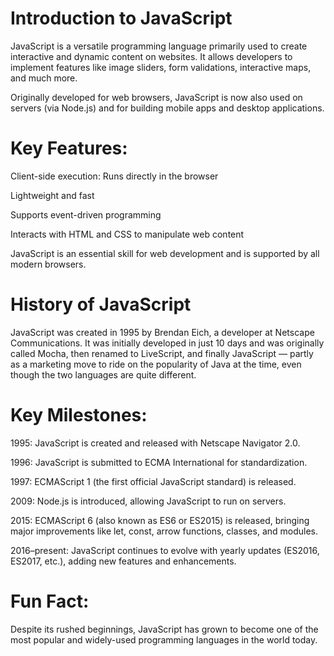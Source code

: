 # Introduction to JavaScript
JavaScript is a versatile programming language primarily used to create interactive and dynamic content on websites. It allows developers to implement features like image sliders, form validations, interactive maps, and much more.

Originally developed for web browsers, JavaScript is now also used on servers (via Node.js) and for building mobile apps and desktop applications.

# Key Features:
Client-side execution: Runs directly in the browser

Lightweight and fast

Supports event-driven programming

Interacts with HTML and CSS to manipulate web content

JavaScript is an essential skill for web development and is supported by all modern browsers.

# History of JavaScript
JavaScript was created in 1995 by Brendan Eich, a developer at Netscape Communications. It was initially developed in just 10 days and was originally called Mocha, then renamed to LiveScript, and finally JavaScript — partly as a marketing move to ride on the popularity of Java at the time, even though the two languages are quite different.

# Key Milestones:
1995: JavaScript is created and released with Netscape Navigator 2.0.

1996: JavaScript is submitted to ECMA International for standardization.

1997: ECMAScript 1 (the first official JavaScript standard) is released.

2009: Node.js is introduced, allowing JavaScript to run on servers.

2015: ECMAScript 6 (also known as ES6 or ES2015) is released, bringing major improvements like let, const, arrow functions, classes, and modules.

2016–present: JavaScript continues to evolve with yearly updates (ES2016, ES2017, etc.), adding new features and enhancements.

# Fun Fact:
Despite its rushed beginnings, JavaScript has grown to become one of the most popular and widely-used programming languages in the world today.



